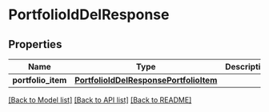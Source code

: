 # PortfolioIdDelResponse

## Properties
Name | Type | Description | Notes
------------ | ------------- | ------------- | -------------
**portfolio_item** | [**PortfolioIdDelResponsePortfolioItem**](PortfolioIdDelResponsePortfolioItem.md) |  | 

[[Back to Model list]](../README.md#documentation-for-models) [[Back to API list]](../README.md#documentation-for-api-endpoints) [[Back to README]](../README.md)


